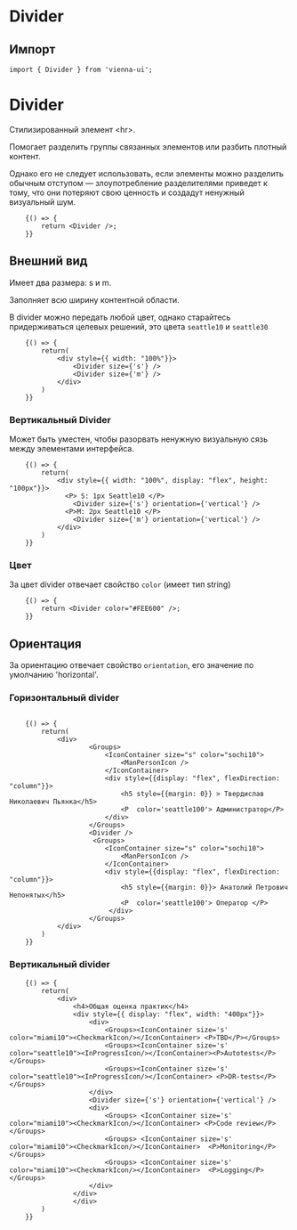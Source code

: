# Divider

## Импорт

```
import { Divider } from 'vienna-ui';
``` 


# Divider

Стилизированный элемент &lt;hr&gt;.

Помогает разделить группы связанных элементов или разбить плотный контент.

Однако его не следует использовать, если элементы можно разделить обычным отступом —
злоупотребление разделителями приведет к тому, что они потеряют свою ценность и создадут ненужный визуальный шум.




```
    {() => {
        return <Divider />;
    }}
```

## Внешний вид

Имеет два размера: s и m.

Заполняет всю ширину контентной области.

В divider можно передать любой цвет, однако старайтесь придерживаться целевых решений,
это цвета `seattle10` и `seattle30`

```
    {() => {
        return(
            <div style={{ width: "100%"}}>
                <Divider size={'s'} />
                <Divider size={'m'} />
            </div>
        )
    }}
```

### Вертикальный Divider

Может быть уместен, чтобы разорвать ненужную визуальную сязь между элементами интерфейса.

```
    {() => {
        return(
            <div style={{ width: "100%", display: "flex", height: "100px"}}>
              <P> S: 1px Seattle10 </P>
                <Divider size={'s'} orientation={'vertical'} />
              <P>M: 2px Seattle10 </P>
                <Divider size={'m'} orientation={'vertical'} />
            </div>
        )
    }}
```

### Цвет

За цвет divider отвечает свойство `color` (имеет тип string)

```
    {() => {
        return <Divider color="#FEE600" />;
    }}
```

## Ориентация

За ориентацию отвечает свойство `orientation`, его значение по умолчанию 'horizontal'.

### Горизонтальный divider
```

    {() => {
        return(
            <div>
                    <Groups>
                        <IconContainer size="s" color="sochi10">
                            <ManPersonIcon />
                        </IconContainer>
                        <div style={{display: "flex", flexDirection: "column"}}>
                            <h5 style={{margin: 0}} > Твердислав Николаевич Пьянка</h5>
                            <P  color='seattle100'> Администратор</P>
                        </div>
                    </Groups>
                    <Divider />
                     <Groups>
                        <IconContainer size="s" color="sochi10">
                            <ManPersonIcon />
                        </IconContainer>
                        <div style={{display: "flex", flexDirection: "column"}}>
                            <h5 style={{margin: 0}}> Анатолий Петрович Непонятых</h5>
                            <P  color='seattle100'> Оператор </P>
                         </div>
                    </Groups>
            </div>
        )
    }}
```

### Вертикальный divider

```
    {() => {
        return(
            <div>
                <h4>Общая оценка практик</h4>
                <div style={{ display: "flex", width: "400px"}}>
                    <div>
                        <Groups><IconContainer size='s' color="miami10"><CheckmarkIcon/></IconContainer> <P>TBD</P></Groups>
                        <Groups><IconContainer size='s' color="seattle10"><InProgressIcon/></IconContainer><P>Autotests</P> </Groups>
                        <Groups><IconContainer size='s' color="seattle10"><InProgressIcon/></IconContainer> <P>DR-tests</P> </Groups>
                    </div>
                    <Divider size={'s'} orientation={'vertical'} />
                    <div>
                        <Groups> <IconContainer size='s' color="miami10"><CheckmarkIcon/></IconContainer> <P>Code review</P> </Groups>
                        <Groups> <IconContainer size='s' color="miami10"><CheckmarkIcon/></IconContainer>  <P>Monitoring</P> </Groups>
                        <Groups> <IconContainer size='s' color="miami10"><CheckmarkIcon/></IconContainer>  <P>Logging</P>  </Groups>
                    </div>
                </div>
                </div>
        )
    }}
```